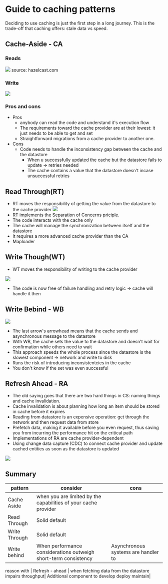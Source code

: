 # Guide to caching patterns

Deciding to use caching is just the first step in a long journey. This is the trade-off that caching offers: stale data
vs speed.

## Cache-Aside - CA

### Reads
![](https://hazelcast.com/wp-content/uploads/2021/12/cache-aside-read-1.svg)
source: hazelcast.com

### Write
![](https://hazelcast.com/wp-content/uploads/2021/12/cache-aside-write-1.svg)

### Pros and cons
- Pros
  - anybody can read the code and understand it's execution flow
  - The requirements toward the cache provider are at their lowest: it just needs to be able to get and set
  - Straightforward migrations from a cache provider to another one.
- Cons
  - Code needs to handle the inconsistency gap between the cache and the datastore
    - When u successfully updated the cache but the datastore fails to update -> retries needed
    - The cache contains a value that the datastore doesn't incase unsuccessful retries

## Read Through(RT)
- RT moves the responsibility of getting the value from the datastore to the cache provider
![](https://hazelcast.com/wp-content/uploads/2021/12/read-through.svg)
- RT implements the Separation of Concerns priciple.
- The code interacts with the cache only
- The cache will manage the synchronization between itself and the datastore
- It requires a more advanced cache provider than the CA
- Maploader

## Write Though(WT)
- WT moves the responsibility of writing to the cache provider

![](https://hazelcast.com/wp-content/uploads/2021/12/write-through.svg)

- The code is now free of failure handling and retry logic -> cache will handle it then

## Write Bebind - WB

![](https://hazelcast.com/wp-content/uploads/2021/12/write-behind.svg)

- The last arrow's arrowhead means that the cache sends and asynchronous message to the datastore
- With WB, the cache sets the value to the datastore and doesn't wait for confirmation while others need to wait
- This approach speeds the whole process since the datastore is the slowest component -> network and write to disk
- Runs the risk of introducing inconsistentcies in the cache
- You don't know if the set was even successful

## Refresh Ahead - RA
- The old saying goes that there are two hard things in CS: naming things and cache invalidation.
- Cache invalidation is about planning how long an item should be stored in cache before it expires
- Reading from datastore is an expensive operation: get through the network and then request data from store
- Prefetch data, making it available before you even request, thus saving you from incurring the performance hit on the
  critical path
- Implementations of RA are cache provider-dependent
- Using change data capture (CDC) to connect cache provider and update cached entities as soon as the datastore is
  updated

![](https://hazelcast.com/wp-content/uploads/2021/12/refresh-ahead.svg)

## Summary

| pattern | consider | cons|
|-------|------|------|
| Cache Aside | when you are limited by the capabilities of your cache provider |
| Read Through | Solid default | |
| Write Through | Solid default | |
| Write behind  | When performance considerations outweigh short-term consistency | Asynchronous systems are handler to
reason with
| Refresh - ahead | when fetching data from the datastore impairs throughput| Additional component to develop deploy
maintain|

